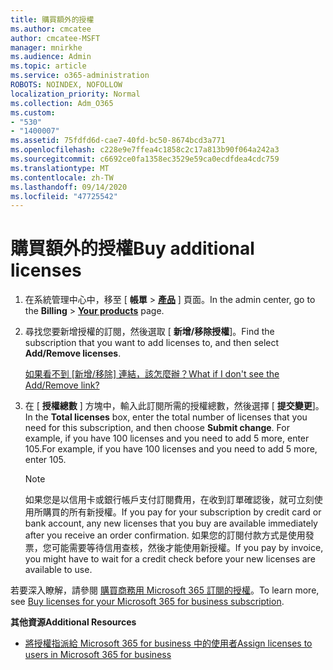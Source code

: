 ```yaml
---
title: 購買額外的授權
ms.author: cmcatee
author: cmcatee-MSFT
manager: mnirkhe
ms.audience: Admin
ms.topic: article
ms.service: o365-administration
ROBOTS: NOINDEX, NOFOLLOW
localization_priority: Normal
ms.collection: Adm_O365
ms.custom:
- "530"
- "1400007"
ms.assetid: 75fdfd6d-cae7-40fd-bc50-8674bcd3a771
ms.openlocfilehash: c228e9e7ffea4c1858c2c17a813b90f064a242a3
ms.sourcegitcommit: c6692ce0fa1358ec3529e59ca0ecdfdea4cdc759
ms.translationtype: MT
ms.contentlocale: zh-TW
ms.lasthandoff: 09/14/2020
ms.locfileid: "47725542"
---
```

# <a name="buy-additional-licenses"></a><span data-ttu-id="e4f03-102">購買額外的授權</span><span class="sxs-lookup"><span data-stu-id="e4f03-102">Buy additional licenses</span></span>

1. <span data-ttu-id="e4f03-103">在系統管理中心中，移至 [ **帳單** \> **[產品](https://go.microsoft.com/fwlink/p/?linkid=842054)** ] 頁面。</span><span class="sxs-lookup"><span data-stu-id="e4f03-103">In the admin center, go to the **Billing** \> **[Your products](https://go.microsoft.com/fwlink/p/?linkid=842054)** page.</span></span>

2. <span data-ttu-id="e4f03-104">尋找您要新增授權的訂閱，然後選取 [ **新增/移除授權**]。</span><span class="sxs-lookup"><span data-stu-id="e4f03-104">Find the subscription that you want to add licenses to, and then select **Add/Remove licenses**.</span></span>

    <span data-ttu-id="e4f03-105">[如果看不到 [新增/移除] 連結，該怎麼辦？](https://docs.microsoft.com/microsoft-365/commerce/licenses/buy-licenses)</span><span class="sxs-lookup"><span data-stu-id="e4f03-105">[What if I don't see the Add/Remove link?](https://docs.microsoft.com/microsoft-365/commerce/licenses/buy-licenses)</span></span>

3. <span data-ttu-id="e4f03-106">在 [ **授權總數** ] 方塊中，輸入此訂閱所需的授權總數，然後選擇 [ **提交變更**]。</span><span class="sxs-lookup"><span data-stu-id="e4f03-106">In the **Total licenses** box, enter the total number of licenses that you need for this subscription, and then choose **Submit change**.</span></span> <span data-ttu-id="e4f03-107">For example, if you have 100 licenses and you need to add 5 more, enter 105.</span><span class="sxs-lookup"><span data-stu-id="e4f03-107">For example, if you have 100 licenses and you need to add 5 more, enter 105.</span></span>

    > [!NOTE]
    > <span data-ttu-id="e4f03-108">如果您是以信用卡或銀行帳戶支付訂閱費用，在收到訂單確認後，就可立刻使用所購買的所有新授權。</span><span class="sxs-lookup"><span data-stu-id="e4f03-108">If you pay for your subscription by credit card or bank account, any new licenses that you buy are available immediately after you receive an order confirmation.</span></span> <span data-ttu-id="e4f03-109">如果您的訂閱付款方式是使用發票，您可能需要等待信用查核，然後才能使用新授權。</span><span class="sxs-lookup"><span data-stu-id="e4f03-109">If you pay by invoice, you might have to wait for a credit check before your new licenses are available to use.</span></span>

<span data-ttu-id="e4f03-110">若要深入瞭解，請參閱 [購買商務用 Microsoft 365 訂閱的授權](https://docs.microsoft.com/microsoft-365/commerce/licenses/buy-licenses)。</span><span class="sxs-lookup"><span data-stu-id="e4f03-110">To learn more, see [Buy licenses for your Microsoft 365 for business subscription](https://docs.microsoft.com/microsoft-365/commerce/licenses/buy-licenses).</span></span>  

<span data-ttu-id="e4f03-111">**其他資源**</span><span class="sxs-lookup"><span data-stu-id="e4f03-111">**Additional Resources**</span></span>

- [<span data-ttu-id="e4f03-112">將授權指派給 Microsoft 365 for business 中的使用者</span><span class="sxs-lookup"><span data-stu-id="e4f03-112">Assign licenses to users in Microsoft 365 for business</span></span>](https://docs.microsoft.com/microsoft-365/admin/add-users/add-users)